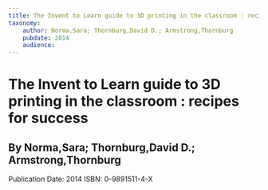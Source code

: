 ```yaml
---
title: The Invent to Learn guide to 3D printing in the classroom : recipes for success
taxonomy:
	author: Norma,Sara; Thornburg,David D.; Armstrong,Thornburg
	pubdate: 2014
	audience: 
---
```

# The Invent to Learn guide to 3D printing in the classroom : recipes for success
## By Norma,Sara; Thornburg,David D.; Armstrong,Thornburg


Publication Date: 2014
ISBN: 0-9891511-4-X